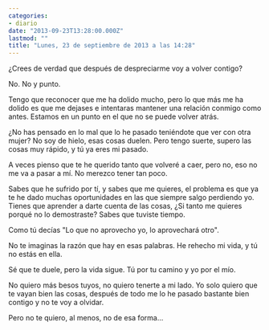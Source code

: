 ```yaml
---
categories:
- diario
date: "2013-09-23T13:28:00.000Z"
lastmod: ""
title: "Lunes, 23 de septiembre de 2013 a las 14:28"
---
```


¿Crees de verdad que después de despreciarme voy a volver contigo?


No. No y punto.

Tengo que reconocer que me ha dolido mucho, pero lo que más me ha dolido es que me dejases e intentaras mantener una relación conmigo como antes. Estamos en un punto en el que no se puede volver atrás.

¿No has pensado en lo mal que lo he pasado teniéndote que ver con otra mujer? No soy de hielo, esas cosas duelen. Pero tengo suerte, supero las cosas muy rápido, y tú ya eres mi pasado.

A veces pienso que te he querido tanto que volveré a caer, pero no, eso no me va a pasar a mí. No merezco tener tan poco.

Sabes que he sufrido por tí, y sabes que me quieres, el problema es que ya te he dado muchas oportunidades en las que siempre salgo perdiendo yo. Tienes que aprender a darte cuenta de las cosas, ¿Si tanto me quieres porqué no lo demostraste? Sabes que tuviste tiempo.

Como tú decías "Lo que no aprovecho yo, lo aprovechará otro".

No te imaginas la razón que hay en esas palabras. He rehecho mi vida, y tú no estás en ella.

Sé que te duele, pero la vida sigue. Tú por tu camino y yo por el mío.

No quiero más besos tuyos, no quiero tenerte a mi lado. Yo solo quiero que te vayan bien las cosas, después de todo me lo he pasado bastante bien contigo y no te voy a olvidar. 

Pero no te quiero, al menos, no de esa forma...
